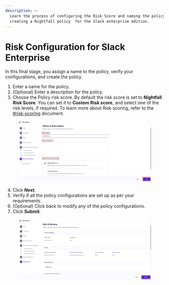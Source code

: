 ```yaml
---
description: >-
  Learn the process of configuring the Risk Score and naming the policy while
  creating a Nightfall policy  for the Slack enterprise edition.
---
```


# Risk Configuration for Slack Enterprise

In this final stage, you assign a name to the policy, verify your configurations, and create the policy.&#x20;

1. Enter a name for the policy.
2. (Optional) Enter a description for the policy.&#x20;
3. Choose the Policy risk score. By default the risk score is set to **Nightfall Risk Score**. You can set it to **Custom Risk score**, and select one of the risk levels, if required. To learn more about Risk scoring, refer to the [#risk-scoring](../../detection_platform/policies/risk_score.md#risk-scoring "mention") document.

<figure><img src="../../.gitbook/assets/image (1095).png" alt=""><figcaption></figcaption></figure>

4. Click **Next**.
5. Verify if all the policy configurations are set up as per your requirements.
6. (Optional) Click back to modify any of the policy configurations.
7. Click **Submit**.

<figure><img src="../../.gitbook/assets/image (1096).png" alt=""><figcaption></figcaption></figure>

